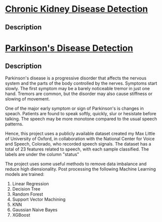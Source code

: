 # [Chronic Kidney Disease Detection](https://github.com/niharnsheth/ml_keepsakes/tree/master/disease_prediction/kidney_disease_detection)  
  
## Description


# [Parkinson's Disease Detection](https://github.com/niharnsheth/ml_keepsakes/tree/master/disease_prediction/parkinson_detection)

## Description

Parkinson's disease is a progressive disorder that affects the nervous system and the parts of the body controlled by the nerves. Symptoms start slowly. The first symptom may be a barely noticeable tremor in just one hand. Tremors are common, but the disorder may also cause stiffness or slowing of movement.

One of the major early symptom or sign of Parkinson's is changes in speach. Patients are found to speak softly, quickly, slur or hesistate before talking. The speech may be more monotone compared to the usual speech patterns.

Hence, this project uses a publicly available dataset created my Max Little of University of Oxford, in collaboration with the National Center for Voice and Speech, Colorado, who recorded speech signals. The dataset has a total of 23 features related to speech, with each sample classified. The labels are under the column "status"

The project uses some useful methods to remove data imbalance and reduce high diensionality. Post processing the following Machine Learning models are trained:
1. Linear Regression  
2. Decision Tree
3. Random Forest
4. Support Vector Machining
5. KNN
6. Gaussian Naive Bayes
7. XGBoost


